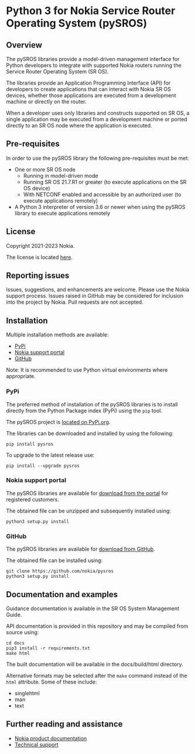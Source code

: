 # Python 3 for Nokia Service Router Operating System (pySROS) #

## Overview ##

The pySROS libraries provide a model-driven management interface for
Python developers to integrate with supported Nokia routers
running the Service Router Operating System (SR OS).

The libraries provide an Application Programming Interface (API) for developers
to create applications that can interact with Nokia SR OS devices, whether those
applications are executed from a development machine or directly on the router.

When a developer uses only libraries and constructs supported on SR OS, a
single application may be executed from a development machine or ported
directly to an SR OS node where the application is executed.

## Pre-requisites ##

In order to use the pySROS library the following pre-requisites must be met:

- One or more SR OS node
    - Running in model-driven mode
    - Running SR OS 21.7.R1 or greater (to execute applications on the SR OS device)
    - With NETCONF enabled and accessible by an authorized user (to execute applications
    remotely)
- A Python 3 interpreter of version 3.6 or newer when using the pySROS library to
  execute applications remotely

## License ##

Copyright 2021-2023 Nokia.

The license is located [here](LICENSE.md).

## Reporting issues ##

Issues, suggestions, and enhancements are welcome.  Please use the Nokia support
process.  Issues raised in GitHub may be considered for inclusion into the project 
by Nokia.  Pull requests are not accepted.

## Installation ##

Multiple installation methods are available:

* [PyPi](#pypi)
* [Nokia support portal](#nokia-support-portal)
* [GitHub](#github)

Note: It is recommended to use Python virtual environments where appropriate.

### PyPi ###

The preferred method of installation of the pySROS libraries is to install
directly from the Python Package index (PyPi) using the ``pip`` tool.

The pySROS project is [located on PyPi.org](https://pypi.org/project/pysros).

The libraries can be downloaded and installed by using the following:

```shell
pip install pysros
```

To upgrade to the latest release use:

```shell
pip install --upgrade pysros
```

### Nokia support portal ###


The pySROS libraries are available for [download from the portal](https://customer.nokia.com/support) for registered
customers.

The obtained file can be unzipped and subsequently installed using:

```shell
python3 setup.py install
```



### GitHub ###


The pySROS libraries are available for
[download from GitHub](https://github.com/jgcumming/pysros-examples).

The obtained file can be installed using:

```shell
git clone https://github.com/nokia/pysros
python3 setup.py install
```

## Documentation and examples ##

Guidance documentation is available in the SR OS System Management Guide.

API documentation is provided in this repository and may be compiled from source
using:

```shell
cd docs
pip3 install -r requirements.txt
make html
```

The built documentation will be available in the docs/build/html directory.

Alternative formats may be selected after the ``make`` command instead of the ``html`` attribute.  Some of
these include:

- singlehtml
- man
- text


## Further reading and assistance ##

- [Nokia product documentation](https://documentation.nokia.com)
- [Technical support](https://customer.nokia.com/support/s/)

